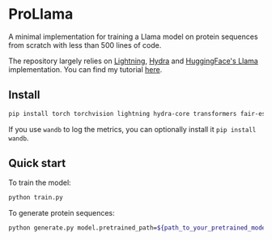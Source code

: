 # ProLlama
A minimal implementation for training a Llama model on protein sequences from scratch with less than 500 lines of code.

The repository largely relies on [Lightning][1], [Hydra][2] and [HuggingFace's Llama][3] implementation.
You can find my tutorial [here][4].

## Install

```bash
pip install torch torchvision lightning hydra-core transformers fair-esm
```

If you use `wandb` to log the metrics, you can optionally install it `pip install wandb`.

## Quick start

To train the model:

```bash
python train.py
```

To generate protein sequences:

```bash
python generate.py model.pretrained_path=${path_to_your_pretrained_model} sampling.num_samples=10
```

[1]: https://lightning.ai/
[2]: https://hydra.cc/
[3]: https://huggingface.co/docs/transformers/main/en/model_doc/llama
[4]: https://dexiong.me/blogs/2025-02-24-lightning-and-hydra/

